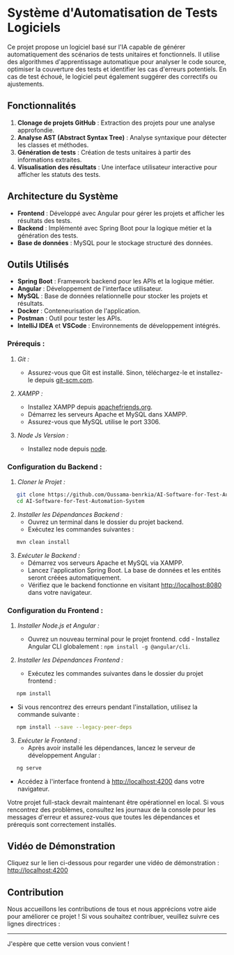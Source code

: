 
# Système d'Automatisation de Tests Logiciels

Ce projet propose un logiciel basé sur l'IA capable de générer automatiquement des scénarios de tests unitaires et fonctionnels. Il utilise des algorithmes d'apprentissage automatique pour analyser le code source, optimiser la couverture des tests et identifier les cas d'erreurs potentiels. En cas de test échoué, le logiciel peut également suggérer des correctifs ou ajustements.

## Fonctionnalités

1. **Clonage de projets GitHub** : Extraction des projets pour une analyse approfondie.
2. **Analyse AST (Abstract Syntax Tree)** : Analyse syntaxique pour détecter les classes et méthodes.
3. **Génération de tests** : Création de tests unitaires à partir des informations extraites.
4. **Visualisation des résultats** : Une interface utilisateur interactive pour afficher les statuts des tests.

## Architecture du Système

- **Frontend** : Développé avec Angular pour gérer les projets et afficher les résultats des tests.
- **Backend** : Implémenté avec Spring Boot pour la logique métier et la génération des tests.
- **Base de données** : MySQL pour le stockage structuré des données.



## Outils Utilisés

- **Spring Boot** : Framework backend pour les APIs et la logique métier.
- **Angular** : Développement de l'interface utilisateur.
- **MySQL** : Base de données relationnelle pour stocker les projets et résultats.
- **Docker** : Conteneurisation de l'application.
- **Postman** : Outil pour tester les APIs.
- **IntelliJ IDEA** et **VSCode** : Environnements de développement intégrés.

### Prérequis :

1. *Git :*
   - Assurez-vous que Git est installé. Sinon, téléchargez-le et installez-le depuis [git-scm.com](https://git-scm.com/).

2. *XAMPP :*
   - Installez XAMPP depuis [apachefriends.org](https://www.apachefriends.org/).
   - Démarrez les serveurs Apache et MySQL dans XAMPP.
   - Assurez-vous que MySQL utilise le port 3306.

3. *Node Js Version   :*
   - Installez node depuis [node](https://nodejs.org/en/download/package-manager).

### Configuration du Backend :

1. *Cloner le Projet :*
```bash
   git clone https://github.com/Oussama-benrkia/AI-Software-for-Test-Automation-System.git
   cd AI-Software-for-Test-Automation-System
```

2. *Installer les Dépendances Backend :*
   - Ouvrez un terminal dans le dossier du projet backend.
   - Exécutez les commandes suivantes :
```bash
   mvn clean install
```

3. *Exécuter le Backend :*
   - Démarrez vos serveurs Apache et MySQL via XAMPP.
   - Lancez l'application Spring Boot. La base de données et les entités seront créées automatiquement.
   - Vérifiez que le backend fonctionne en visitant [http://localhost:8080](http://localhost:8080) dans votre navigateur.

### Configuration du Frontend :

1. *Installer Node.js et Angular :*
   - Ouvrez un nouveau terminal pour le projet frontend.
cdd    - Installez Angular CLI globalement : `npm install -g @angular/cli`.

2. *Installer les Dépendances Frontend :*
   - Exécutez les commandes suivantes dans le dossier du projet frontend :
```bash
   npm install
```
- Si vous rencontrez des erreurs pendant l'installation, utilisez la commande suivante :
```bash
   npm install --save --legacy-peer-deps
```

3. *Exécuter le Frontend :*
   - Après avoir installé les dépendances, lancez le serveur de développement Angular :
```bash
   ng serve
```

- Accédez à l'interface frontend à [http://localhost:4200](http://localhost:4200) dans votre navigateur.

Votre projet full-stack devrait maintenant être opérationnel en local. Si vous rencontrez des problèmes, consultez les journaux de la console pour les messages d'erreur et assurez-vous que toutes les dépendances et prérequis sont correctement installés.

## Vidéo de Démonstration

Cliquez sur le lien ci-dessous pour regarder une vidéo de démonstration :
[http://localhost:4200](https://drive.google.com/file/d/1wK-G16si_1OjPYiB6nUjni810F4J0DZb/view)


## Contribution

Nous accueillons les contributions de tous et nous apprécions votre aide pour améliorer ce projet ! Si vous souhaitez contribuer, veuillez suivre ces lignes directrices :

---

J'espère que cette version vous convient !
